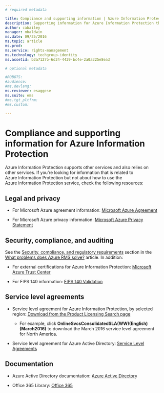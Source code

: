 ```yaml
---
# required metadata

title: Compliance and supporting information | Azure Information Protection
description: Supporting information for Azure Information Protection that includes legal, compliance, and SLAs.
author: cabailey
manager: mbaldwin
ms.date: 09/25/2016
ms.topic: article
ms.prod:
ms.service: rights-management
ms.technology: techgroup-identity
ms.assetid: b3a7127b-6d24-4439-bc4e-2a0a325e8ea3

# optional metadata

#ROBOTS:
#audience:
#ms.devlang:
ms.reviewer: esaggese
ms.suite: ems
#ms.tgt_pltfrm:
#ms.custom:

---
```




# Compliance and supporting information for Azure Information Protection

Azure Information Protection supports other services and also relies on other services. If you’re looking for information that is related to Azure Information Protection but not about how to use the Azure Information Protection service, check the following resources:

## Legal and privacy

- For Microsoft Azure agreement information: [Microsoft Azure Agreement](http://azure.microsoft.com/support/legal/subscription-agreement/)

- For Microsoft Azure privacy information: [Microsoft Azure Privacy Statement](http://azure.microsoft.com/support/legal/privacy-statement/)

## Security, compliance, and auditing

See the [Security, compliance, and regulatory requirements](../understand-explore/azure-rms-problems-it-solves.md#security-compliance-and-regulatory-requirements) section in the [What problems does Azure RMS solve?](../understand-explore/azure-rms-problems-it-solves.md) article. In addition:

- For external certifications for Azure Information Protection: [Microsoft Azure Trust Center](http://azure.microsoft.com/support/trust-center/)

- For FIPS 140 information: [FIPS 140 Validation](https://technet.microsoft.com/library/security/cc750357.aspx)

## Service level agreements

- Service level agreement for Azure Information Protection, by selected region: [Download from the Product Licensing Search page](http://microsoftvolumelicensing.com/DocumentSearch.aspx?Mode=3&amp;DocumentTypeId=37)

	- For  example, click **OnlineSvcsConsolidatedSLA(WW)(English)(March2016)** to download the March 2016 service level agreement for North America.

-   Service level agreement for Azure Active Directory: [Service Level Agreements](http://azure.microsoft.com/support/legal/sla/)

## Documentation

- Azure Active Directory documentation: [Azure Active Directory](/active-directory/)

- Office 365 Library: [Office 365](http://technet.microsoft.com/library/dn127064%28v=office.14%29.aspx)

